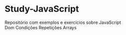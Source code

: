 # Study-JavaScript
Repositório com exemplos e exercícios sobre JavaScript  
Dom
Condições
Repetições 
Arrays 
